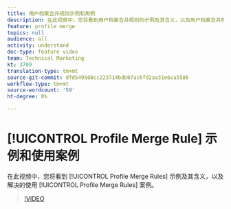 ```yaml
---
title: 用户档案合并规则示例和用例
description: 在此视频中，您将看到用户档案合并规则的示例及其含义，以及用户档案合并规则解决的用例。
feature: profile merge
topics: null
audience: all
activity: understand
doc-type: feature video
team: Technical Marketing
kt: 3709
translation-type: tm+mt
source-git-commit: dfd549508cc223714bdb07ac6fd2aa31e6ca5586
workflow-type: tm+mt
source-wordcount: '59'
ht-degree: 0%

---
```



# [!UICONTROL Profile Merge Rule] 示例和使用案例

在此视频中，您将看到 [!UICONTROL Profile Merge Rules] 示例及其含义，以及解决的使用 [!UICONTROL Profile Merge Rules] 案例。

>[!VIDEO](https://video.tv.adobe.com/v/28975/?quality=12)

